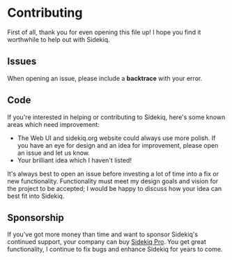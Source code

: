 # Contributing

First of all, thank you for even opening this file up!  I hope you find
it worthwhile to help out with Sidekiq.

## Issues

When opening an issue, please include a **backtrace** with your error.

## Code

If you're interested in helping or contributing to Sidekiq, here's
some known areas which need improvement:

* The Web UI and sidekiq.org website could always use more polish.  If you have an eye for design and an idea for improvement, please open an issue and let us know.
* Your brilliant idea which I haven't listed!

It's always best to open an issue before investing a lot of time into a
fix or new functionality.  Functionality must meet my design goals and
vision for the project to be accepted; I would be happy to discuss how
your idea can best fit into Sidekiq.


## Sponsorship

If you've got more money than time and want to sponsor Sidekiq's continued support, your company can buy [Sidekiq Pro](http://sidekiq.org/pro).  You get great functionality, I continue to fix bugs and enhance Sidekiq for years to come.
